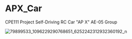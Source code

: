 # APX_Car
CPE111 Project Self-Driving RC Car "AP X"
AE-05 Group

![79899533_1096229290768651_6252242312932360192_n](https://user-images.githubusercontent.com/45389169/70800339-93552f00-1dde-11ea-869e-2c214a80c943.jpg)

